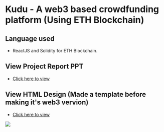# Kudu - A web3 based crowdfunding platform (Using ETH Blockchain)

## Language used

-   ReactJS and Solidity for ETH Blockchain.
## View Project Report PPT
- [Click here to view](https://docs.google.com/presentation/d/1phmD_b4ExozyDZmHeqqppTdLXPLZEl-hTmntYy-HsPg/edit?usp=sharing)
## View HTML Design (Made a template before making it's web3 vervion)
- [Click here to view](https://github.com/secret-sahil/kudu-web3)
<img src="https://cdn.discordapp.com/attachments/864941867220074497/1101962198189879306/image.png"/>
